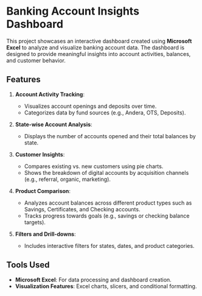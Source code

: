 # Banking Account Insights Dashboard

This project showcases an interactive dashboard created using **Microsoft Excel** to analyze and visualize banking account data. The dashboard is designed to provide meaningful insights into account activities, balances, and customer behavior.

## Features
1. **Account Activity Tracking**:  
   - Visualizes account openings and deposits over time.  
   - Categorizes data by fund sources (e.g., Andera, OTS, Deposits).  

2. **State-wise Account Analysis**:  
   - Displays the number of accounts opened and their total balances by state.  

3. **Customer Insights**:  
   - Compares existing vs. new customers using pie charts.  
   - Shows the breakdown of digital accounts by acquisition channels (e.g., referral, organic, marketing).  

4. **Product Comparison**:  
   - Analyzes account balances across different product types such as Savings, Certificates, and Checking accounts.  
   - Tracks progress towards goals (e.g., savings or checking balance targets).  

5. **Filters and Drill-downs**:  
   - Includes interactive filters for states, dates, and product categories.  

## Tools Used
- **Microsoft Excel**: For data processing and dashboard creation.  
- **Visualization Features**: Excel charts, slicers, and conditional formatting.  



